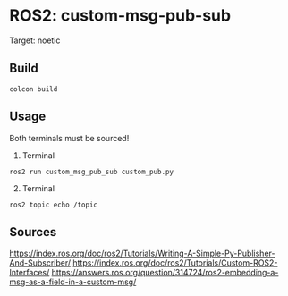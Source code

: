 # ROS2: custom-msg-pub-sub

Target: noetic
## Build
```
colcon build
```

## Usage
Both terminals must be sourced!

1. Terminal
```
ros2 run custom_msg_pub_sub custom_pub.py
```

2. Terminal
```
ros2 topic echo /topic
```

## Sources
https://index.ros.org/doc/ros2/Tutorials/Writing-A-Simple-Py-Publisher-And-Subscriber/
https://index.ros.org/doc/ros2/Tutorials/Custom-ROS2-Interfaces/
https://answers.ros.org/question/314724/ros2-embedding-a-msg-as-a-field-in-a-custom-msg/